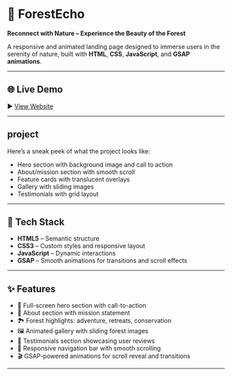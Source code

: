 # 🌲 ForestEcho

**Reconnect with Nature – Experience the Beauty of the Forest**

A responsive and animated landing page designed to immerse users in the serenity of nature, built with **HTML**, **CSS**, **JavaScript**, and **GSAP animations**.

---

## 🌐 Live Demo

▶️ [View Website](https://anitajaggi.github.io/forest-greenery/)

---

## project

Here’s a sneak peek of what the project looks like:

- Hero section with background image and call to action  
- About/mission section with smooth scroll  
- Feature cards with translucent overlays  
- Gallery with sliding images  
- Testimonials with grid layout  

---

## 🧰 Tech Stack

- **HTML5** – Semantic structure
- **CSS3** – Custom styles and responsive layout
- **JavaScript** – Dynamic interactions
- **GSAP** – Smooth animations for transitions and scroll effects

---

## ✨ Features

- 🌳 Full-screen hero section with call-to-action
- 📖 About section with mission statement
- 🏞️ Forest highlights: adventure, retreats, conservation
- 🖼️ Animated gallery with sliding forest images
- 💬 Testimonials section showcasing user reviews
- 🔗 Responsive navigation bar with smooth scrolling
- 🎬 GSAP-powered animations for scroll reveal and transitions

---
